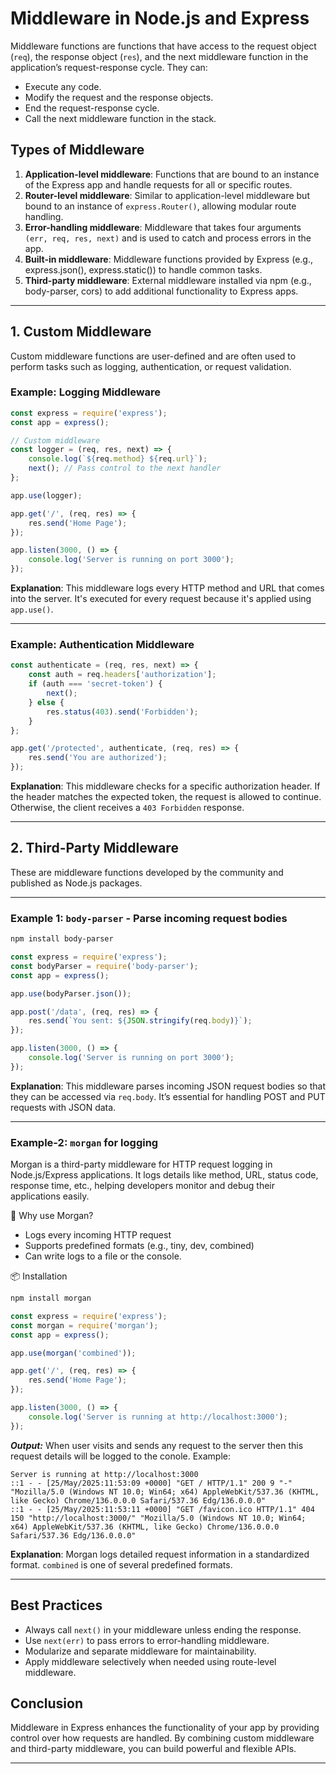 
# Middleware in Node.js and Express

Middleware functions are functions that have access to the request object (`req`), the response object (`res`), and the next middleware function in the application’s request-response cycle. They can:

- Execute any code.
- Modify the request and the response objects.
- End the request-response cycle.
- Call the next middleware function in the stack.

## Types of Middleware

1. **Application-level middleware**: Functions that are bound to an instance of the Express app and handle requests for all or specific routes.
2. **Router-level middleware**: Similar to application-level middleware but bound to an instance of `express.Router()`, allowing modular route handling.
3. **Error-handling middleware**: Middleware that takes four arguments `(err, req, res, next)` and is used to catch and process errors in the app.
4. **Built-in middleware**: Middleware functions provided by Express (e.g., express.json(), express.static()) to handle common tasks.
5. **Third-party middleware**: External middleware installed via npm (e.g., body-parser, cors) to add additional functionality to Express apps.

---

## 1. Custom Middleware

Custom middleware functions are user-defined and are often used to perform tasks such as logging, authentication, or request validation.

### Example: Logging Middleware

```js
const express = require('express');
const app = express();

// Custom middleware
const logger = (req, res, next) => {
    console.log(`${req.method} ${req.url}`);
    next(); // Pass control to the next handler
};

app.use(logger);

app.get('/', (req, res) => {
    res.send('Home Page');
});

app.listen(3000, () => {
    console.log('Server is running on port 3000');
});
```
**Explanation**: This middleware logs every HTTP method and URL that comes into the server. It's executed for every request because it's applied using `app.use()`.

---

### Example: Authentication Middleware

```js
const authenticate = (req, res, next) => {
    const auth = req.headers['authorization'];
    if (auth === 'secret-token') {
        next();
    } else {
        res.status(403).send('Forbidden');
    }
};

app.get('/protected', authenticate, (req, res) => {
    res.send('You are authorized');
});
```

**Explanation**: This middleware checks for a specific authorization header. If the header matches the expected token, the request is allowed to continue. Otherwise, the client receives a `403 Forbidden` response.

---
## 2. Third-Party Middleware

These are middleware functions developed by the community and published as Node.js packages.


---

### Example 1: `body-parser` - Parse incoming request bodies

```bash
npm install body-parser
```

```js
const express = require('express');
const bodyParser = require('body-parser');
const app = express();

app.use(bodyParser.json());

app.post('/data', (req, res) => {
    res.send(`You sent: ${JSON.stringify(req.body)}`);
});

app.listen(3000, () => {
    console.log('Server is running on port 3000');
});
```

**Explanation**: This middleware parses incoming JSON request bodies so that they can be accessed via `req.body`. It’s essential for handling POST and PUT requests with JSON data.

---

### Example-2: `morgan` for logging
Morgan is a third-party middleware for HTTP request logging in Node.js/Express applications. It logs details like method, URL, status code, response time, etc., helping developers monitor and debug their applications easily.

🔧 Why use Morgan?
 - Logs every incoming HTTP request
 - Supports predefined formats (e.g., tiny, dev, combined)
 - Can write logs to a file or the console.

📦 Installation
```bash
npm install morgan
```

```js
const express = require('express');
const morgan = require('morgan');
const app = express();

app.use(morgan('combined'));

app.get('/', (req, res) => {
    res.send('Home Page');
});

app.listen(3000, () => {
    console.log('Server is running at http://localhost:3000');
});
```
***Output:*** When user visits and sends any request to the server then this request details will be logged to the conole.
Example:

```JS
Server is running at http://localhost:3000
::1 - - [25/May/2025:11:53:09 +0000] "GET / HTTP/1.1" 200 9 "-" "Mozilla/5.0 (Windows NT 10.0; Win64; x64) AppleWebKit/537.36 (KHTML, like Gecko) Chrome/136.0.0.0 Safari/537.36 Edg/136.0.0.0"
::1 - - [25/May/2025:11:53:11 +0000] "GET /favicon.ico HTTP/1.1" 404 150 "http://localhost:3000/" "Mozilla/5.0 (Windows NT 10.0; Win64; x64) AppleWebKit/537.36 (KHTML, like Gecko) Chrome/136.0.0.0 Safari/537.36 Edg/136.0.0.0"
```

**Explanation**: Morgan logs detailed request information in a standardized format. `combined` is one of several predefined formats.

---

## Best Practices

- Always call `next()` in your middleware unless ending the response.
- Use `next(err)` to pass errors to error-handling middleware.
- Modularize and separate middleware for maintainability.
- Apply middleware selectively when needed using route-level middleware.

## Conclusion

Middleware in Express enhances the functionality of your app by providing control over how requests are handled. By combining custom middleware and third-party middleware, you can build powerful and flexible APIs.

---